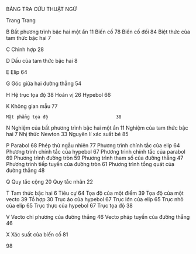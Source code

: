 BẢNG TRA CỨU THUẬT NGỮ

Trang                                                                                                                                                                                                         Trang

B   Bất phương trình bậc hai một ẩn         11
    Biến cố                                    78
    Biến cố đối                                84
    Biệt thức của tam thức bậc hai            7

C   Chỉnh hợp                                 28

D   Dấu của tam thức bậc hai                  8

E   Elip                                      64

G   Góc giữa hai đường thẳng                  54

H   Hệ trục tọa độ                            38
    Hoán vị                                   26
    Hypebol                                   66

K   Không gian mẫu                            77

    Mặt phẳng tọa độ                          38

N   Nghiệm của bất phương trình bậc
    hai một ẩn                                11
    Nghiệm của tam thức bậc hai               7
    Nhị thức Newton                           33
    Nguyên lí xác suất bé                     85

P   Parabol                                   68
    Phép thử ngẫu nhiên                       77
    Phương trình chính tắc của elip           64
    Phương trình chính tắc của hypebol        67
    Phương trình chính tắc của parabol        69
    Phương trình đường tròn                   59
    Phương trình tham số của đường thẳng      47
    Phương trình tiếp tuyến của
    đường tròn                                61
    Phương trình tổng quát của
    đường thẳng                               48

Q   Quy tắc cộng                              20
    Quy tắc nhân                              22

T   Tam thức bậc hai                          6
    Tiêu cự                                   64
    Tọa độ của một điểm                       39
    Tọa độ của một vecto                      39
    Tổ hợp                                    30
    Trục ảo của hypebol                       67
    Trục lớn của elip                         65
    Trục nhỏ của elip                         65
    Trục thực của hypebol                     67
    Trục tọa độ                               38

V   Vecto chỉ phương của đường thẳng          46
    Vecto pháp tuyến của đường thẳng          46

X   Xác suất của biến cố                      81

98